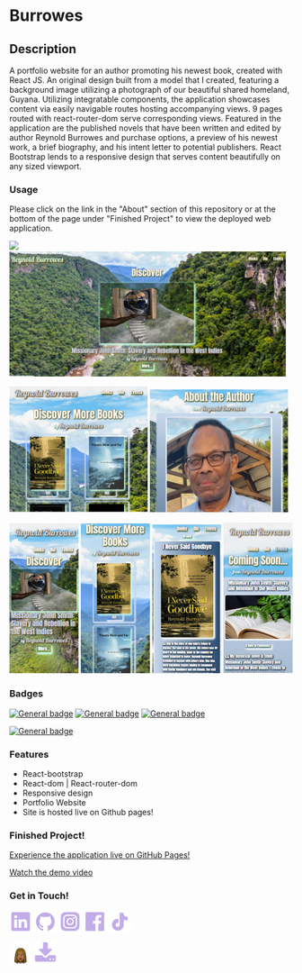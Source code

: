 # Burrowes

## Description
A portfolio website for an author promoting his newest book, created with React JS. An original design built from a model that I created, featuring a background image utilizing a photograph of our beautiful shared homeland, Guyana. Utilizing integratable components, the application showcases content via easily navigable routes hosting accompanying views. 9 pages routed with react-router-dom serve corresponding views. Featured in the application are the published novels that have been written and edited by author Reynold Burrowes and purchase options, a preview of his newest work, a brief biography, and his intent letter to potential publishers. React Bootstrap lends to a responsive design that serves content beautifully on any sized viewport.

### Usage
Please click on the link in the "About" section of this repository or at the bottom of the page under "Finished Project" to view the deployed web application.

<img src="src\images\demo.gif" />

<img src="src\images\Screenshot.png" />

<img src="src\images\Screenshot1.png"> <img src="src\images\Screenshot2.png" />

<img src="src\images\Screenshot3.png" /> <img src="src\images\Screenshot4.png" /> <img src="src\images\Screenshot5.png" /> <img src="src\images\Screenshot6.png" />

### Badges
[![General badge](https://img.shields.io/badge/Skills-HTML5-thistle.svg)](https://img.shields.io/badge/HTML5-E34F26?style=for-the-badge&logo=html5&logoColor=white) [![General badge](https://img.shields.io/badge/Skills-CSS3-thistle.svg)](https://img.shields.io/badge/CSS3-1572B6?style=for-the-badge&logo=css3&logoColor=white)  [![General badge](https://img.shields.io/badge/Skills-JavaScript-thistle.svg)](https://img.shields.io/badge/JavaScript-F7DF1E?style=for-the-badge&logo=javascript&logoColor=black)

[![General badge](https://img.shields.io/badge/License-MIT-PaleGreen.svg)](https://img.shields.io/badge/License-MIT-blue.svg)


### Features
* React-bootstrap
* React-dom | React-router-dom
* Responsive design
* Portfolio Website
* Site is hosted live on Github pages!

### Finished Project!
[Experience the application live on GitHub Pages!](https://tfletch3018.github.io/burrowes/#/)

[Watch the demo video](https://drive.google.com/file/d/1VxkzPvjmFihkKHD7aQa0ECXGtiukXSne/view?usp=sharing)

### Get in Touch!
<a href="https://www.linkedin.com/in/tonya-fletcher-733a9450/"><img src="src\images\linkedin.png"></a> <a href="https://github.com/tfletch3018"><img src="src\images\github.png"></a> <a href="https://www.instagram.com/tfletch4504/"><img src="src\images\instagram.png"></a> <a href="https://www.facebook.com/tonya.r.fletcher/"><img src="src\images\facebook.png"></a> <a href="https://www.tiktok.com/@tfletche3018?is_from_webapp=1&sender_device=pc"><img src="src\images\tiktok.png"></a>

<a href="https://tfletch3018.github.io/The_Portfolio/"><img src="src\images\myBitmoji.png"></a> <a href="https://drive.google.com/file/d/131RLw2MfSL49xRvL0DOoKMkeIvbqPRRE/view"><img src="src\images\resume.png"></a>